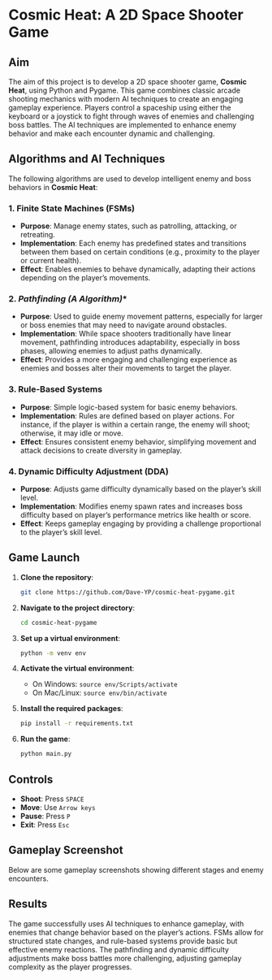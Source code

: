 
# **Cosmic Heat: A 2D Space Shooter Game**

## **Aim**
The aim of this project is to develop a 2D space shooter game, **Cosmic Heat**, using Python and Pygame. This game combines classic arcade shooting mechanics with modern AI techniques to create an engaging gameplay experience. Players control a spaceship using either the keyboard or a joystick to fight through waves of enemies and challenging boss battles. The AI techniques are implemented to enhance enemy behavior and make each encounter dynamic and challenging.

## **Algorithms and AI Techniques**

The following algorithms are used to develop intelligent enemy and boss behaviors in **Cosmic Heat**:

### 1. **Finite State Machines (FSMs)**
   - **Purpose**: Manage enemy states, such as patrolling, attacking, or retreating.
   - **Implementation**: Each enemy has predefined states and transitions between them based on certain conditions (e.g., proximity to the player or current health).
   - **Effect**: Enables enemies to behave dynamically, adapting their actions depending on the player’s movements.

### 2. **Pathfinding (A* Algorithm)**
   - **Purpose**: Used to guide enemy movement patterns, especially for larger or boss enemies that may need to navigate around obstacles.
   - **Implementation**: While space shooters traditionally have linear movement, pathfinding introduces adaptability, especially in boss phases, allowing enemies to adjust paths dynamically.
   - **Effect**: Provides a more engaging and challenging experience as enemies and bosses alter their movements to target the player.

### 3. **Rule-Based Systems**
   - **Purpose**: Simple logic-based system for basic enemy behaviors.
   - **Implementation**: Rules are defined based on player actions. For instance, if the player is within a certain range, the enemy will shoot; otherwise, it may idle or move.
   - **Effect**: Ensures consistent enemy behavior, simplifying movement and attack decisions to create diversity in gameplay.

### 4. **Dynamic Difficulty Adjustment (DDA)**
   - **Purpose**: Adjusts game difficulty dynamically based on the player’s skill level.
   - **Implementation**: Modifies enemy spawn rates and increases boss difficulty based on player’s performance metrics like health or score.
   - **Effect**: Keeps gameplay engaging by providing a challenge proportional to the player’s skill level.

## **Game Launch**

1. **Clone the repository**:  
   ```bash
   git clone https://github.com/Dave-YP/cosmic-heat-pygame.git
   ```
   
2. **Navigate to the project directory**:  
   ```bash
   cd cosmic-heat-pygame
   ```

3. **Set up a virtual environment**:  
   ```bash
   python -m venv env
   ```

4. **Activate the virtual environment**:  
   - On Windows: `source env/Scripts/activate`
   - On Mac/Linux: `source env/bin/activate`

5. **Install the required packages**:  
   ```bash
   pip install -r requirements.txt
   ```

6. **Run the game**:  
   ```bash
   python main.py
   ```

## **Controls**

- **Shoot**: Press `SPACE`
- **Move**: Use `Arrow keys`
- **Pause**: Press `P`
- **Exit**: Press `Esc`

## **Gameplay Screenshot**

Below are some gameplay screenshots showing different stages and enemy encounters.



## **Results**

The game successfully uses AI techniques to enhance gameplay, with enemies that change behavior based on the player’s actions. FSMs allow for structured state changes, and rule-based systems provide basic but effective enemy reactions. The pathfinding and dynamic difficulty adjustments make boss battles more challenging, adjusting gameplay complexity as the player progresses.
